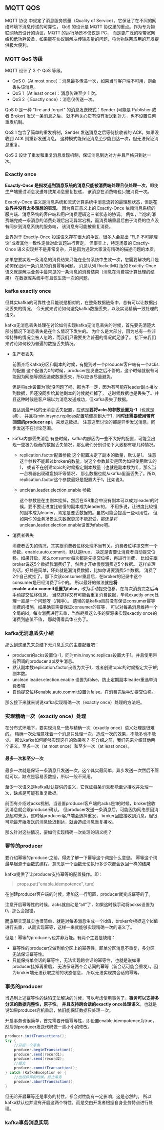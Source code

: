 ## MQTT QOS
MQTT 协议 中规定了消息服务质量（Quality of Service），它保证了在不同的网络环境下消息传递的可靠性，
QoS 的设计是 MQTT 协议里的重点。作为专为物联网场景设计的协议，MQTT 的运行场景不仅仅是 PC，
而是更广泛的窄带宽网络和低功耗设备，如果能在协议层解决传输质量的问题，将为物联网应用的开发提供极大便利。

### MQTT QoS 等级
MQTT 设计了 3 个 QoS 等级。

- QoS 0（At most once）：消息最多传递一次，如果当时客户端不可用，则会丢失该消息。
- QoS 1（At least once）：消息传递至少 1 次。
- QoS 2（ Exactly once）：消息仅传送一次。

QoS 0 是一种 "fire and forget" 的消息发送模式：Sender (可能是 Publisher 或者 Broker) 发送一条消息之后，
就不再关心它有没有发送到对方，也不设置任何重发机制。

QoS 1 包含了简单的重发机制，Sender 发送消息之后等待接收者的 ACK，如果没收到 ACK 则重新发送消息。
这种模式能保证消息至少能到达一次，但无法保证消息重复。

QoS 2 设计了重发和重复消息发现机制，保证消息到达对方并且严格只到达一次。

### Exactly once
**Exactly-Once 是指发送到消息系统的消息只能被消费端处理且仅处理一次**，即使生产端重试消息发送导致某消息重复投递，
该消息在消费端也只被消费一次。

Exactly-Once 语义是消息系统和流式计算系统中消息流转的最理想状态，但是**在业界并没有太多理想的实现**。
因为真正意义上的 Exactly-Once 依赖消息系统的服务端、消息系统的客户端和用户消费逻辑这三者状态的协调。
例如，当您的消费端完成一条消息的消费处理后出现异常宕机，而消费端重启后由于消费的位点没有同步到消息系统的服务端，
该消息有可能被重复消费。

业界对于 Exactly-Once 投递语义存在很大的争议，很多人会拿出 “FLP 不可能理论”或者其他一致性定律对此议题进行否定，
但事实上，特定场景的 Exactly-Once 语义实现并不是非常复杂，只是因为通常大家没有精确的描述问题的本质。

如果您要实现一条消息的消费结果只能在业务系统中生效一次，您需要解决的只是如何保证同一条消息的消费幂等问题。
消息队列 RocketMQ 版的 Exactly-Once 语义就是解决业务中最常见的一条消息的消费结果（消息在消费端计算处理的结果）
在数据库系统中有且仅生效一次的问题。

### kafka exactly once
但其实kafka的可靠性也只能说是相对的，在整条数据链条中，总有可以让数据出现丢失的情况，
今天就来讨论如何避免kafka数据丢失，以及实现精确一致处理的语义。

kafka无消息丢失处理在讨论如何实现kafka无消息丢失的时候，首先要先清楚大部分情况下消息丢失是在什么情况下发生的。
为什么是大部分，因为总有一些非常特殊的情况会被人忽略，而我们只需要关注普遍的情况就足够了。
接下来我们来讨论如何较为普遍的数据丢失情况。

- 生产者丢失

    前面介绍Kafka分区和副本的时候，有提到过一个producer客户端有一个acks的配置
    这个配置为0的时候，producer是发送之后不管的，这个时候就很有可能因为网络等原因造成数据丢失，所以应该尽量避免。
    
    但是将ack设置为1就没问题了吗，那也不一定，因为有可能在leader副本接收到数据，但还没同步给其他副本的时候就挂掉了，
    这时候数据也是丢失了。并且这种时候是客户端以为消息发送成功，但kafka丢失了数据。
    
    要达到最严格的无消息丢失配置，应该是**要将acks的参数设置为-1**（也就是all），
    并且将min.insync.replicas配置项调高到大于1，**同时还需要使用带有回调的producer api**，来发送数据。
    注意这里讨论的都是异步发送消息，同步发送不在讨论范围。
    
- kafka内部丢失消息
    有些时候，kafka内部因为一些不大好的配置，可能会出现一些极为隐蔽的数据丢失情况，那么我们分别讨论下大致都有哪几种情况。
    
    - replication.factor配置参数
        这个配置决定了副本的数量，默认是1。
        注意这个参数不能超过broker的数量。说这个参数其实是因为如果使用默认的1，
        或者不在创建topic的时候指定副本数量（也就是副本数为1），那么当一台机器出现磁盘损坏等情况，
        那么数据也就从kafka里面丢失了。所以replication.factor这个参数最好是配置大于1，比如说3。
        
    - unclean.leader.election.enable 参数
    
        这个参数是在主副本挂掉，然后在ISR集合中没有副本可以成为leader的时候，要不要让进度比较慢的副本成为leader的。
        不用多说，让进度比较慢的副本成为leader，肯定是要丢数据的。虽然可能会提高一些可用性，
        但如果你的业务场景丢失数据更加不能忍受，那还是将unclean.leader.election.enable设置为false吧。

- 消费者丢失
    
    消费者丢失的情况，其实跟消费者位移处理不当有关。消费者位移提交有一个参数，enable.auto.commit，默认是true，
    决定是否要让消费者自动提交位移。如果开启，那么consumer每次都是先提交位移，再进行消费，
    比如先跟broker说这5个数据我消费好了，然后才开始慢慢消费这5个数据。
    这样处理的话，好处是简单，坏处就是漏消费数据，比如你说要消费5个数据，
    消费了2个自己就挂了。那下次该consumer重启后，在broker的记录中这个consumer是已经消费了5个的。
    所以最好的做法就是**将enable.auto.commit设置为false**，改为手动提交位移，在每次消费完之后再手动提交位移信息。
    当然这样又有可能会重复消费数据，毕竟exactly once处理一直是一个问题呀（/摊手）。
    遗憾的是kafka目前没有保证consumer幂等消费的措施，如果确实需要保证consumer的幂等，
    可以对每条消息维持一个全局的id，每次消费进行去重，当然耗费这么多的资源来实现exactly once的消费到底值不值，
    那就得看具体业务了。
    
### kafka无消息丢失小结
那么到这里先来总结下无消息丢失的主要配置吧：
- producer的acks设置位-1，同时min.insync.replicas设置大于1。并且使用带有回调的producer api发生消息。
- 默认副本数replication.factor设置为大于1，或者创建topic的时候指定大于1的副本数。
- unclean.leader.election.enable 设置为false，防止定期副本leader重选举消费者端
- 自动提交位移enable.auto.commit设置为false。在消费完后手动提交位移。

那么接下来就来说说kafka实现精确一次（exactly once）处理的方法吧。

### 实现精确一次（exactly once）处理
在分布式环境下，要实现消息一致与精确一次（exactly once）语义处理是很难的。
精确一次处理意味着一个消息只处理一次，造成一次的效果，不能多也不能少。
那么kafka如何能够实现这样的效果呢？
在介绍之前，我们先来介绍其他两个语义，至多一次（at most once）和至少一次（at least once）。

#### 最多一次和至少一次
最多一次就是保证一条消息只发送一次，这个其实最简单，异步发送一次然后不管就可以，缺点是容易丢数据，所以一般不采用。

至少一次语义是kafka默认提供的语义，它保证每条消息都能至少接收并处理一次，缺点是可能有重复数据。

前面有介绍过acks机制，当设置producer客户端的acks是1的时候，broker接收到消息就会跟producer确认。
但producer发送一条消息后，可能因为网络原因消息超时未达，这时候producer客户端会选择重发，
broker回应接收到消息，但很可能最开始发送的消息延迟到达，就会造成消息重复接收。

那么针对这些情况，要如何实现精确一次处理的语义呢？

### 幂等的producer
要介绍幂等的producer之前，得先了解一下幂等这个词是什么意思。
幂等这个词最早起源于函数式编程，意思是一个函数无论执行多少次都会返回一样的结果

kafka提供了让producer支持幂等的配置操作。即：
> props.put("enable.idempotence", ture)

在创建producer客户端的时候，添加这一行配置，producer就变成幂等的了。

注意开启幂等性的时候，acks就自动是“all”了，如果这时候手动将ackss设置为0，那么会报错。

而底层实现其实也很简单，就是对每条消息生成一个id值，broker会根据这个id值进行去重，
从而实现幂等，这样一来就能够实现精确一次的语义了。

但是！幂等的producery也并非万能。有两个主要是缺陷：

- 幂等性的producer仅做到单分区上的幂等性，即单分区消息不重复，多分区无法保证幂等性。
- 只能保持单会话的幂等性，无法实现跨会话的幂等性，也就是说如果producer挂掉再重启，
    无法保证两个会话间的幂等（新会话可能会重发）。因为broker端无法获取之前的状态信息，
    所以无法实现跨会话的幂等。

### 事务的producer
当遇到上述幂等性的缺陷无法解决的时候，可以考虑使用事务了。**事务可以支持多分区的数据完整性，原子性**。
**并且支持跨会话的exactly once处理语义**，也就是说如果producer宕机重启，依旧能保证数据只处理一次。

开启事务也很简单，首先需要开启幂等性，即设置enable.idempotence为true。然后对producer发送代码做一些小小的修改。

```java
producer.initTransactions();
try {
    //开启一个事务
    producer.beginTransaction();
    producer.send(record1);
    producer.send(record2);
    //提交
    producer.commitTransaction();
} catch (KafkaException e) {
    //出现异常的时候，终止事务
    producer.abortTransaction();
}
```
但无论开启幂等还是事务的特性，都会对性能有一定影响，这是必然的。
所以kafka默认也并没有开启这两个特性，而是交由开发者根据自身业务特点进行处理。


### kafka事务消息实现
